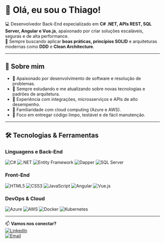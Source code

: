 # 👋 Olá, eu sou o Thiago!

💻 Desenvolvedor Back-End especializado em **C# .NET, APIs REST, SQL Server, Angular e Vue.js**, apaixonado por criar soluções escaláveis, seguras e de alta performance.  
🎯 Sempre buscando aplicar **boas práticas, princípios SOLID** e arquiteturas modernas como **DDD** e **Clean Architecture**.  

---

## 🚀 Sobre mim
- 🔹 Apaixonado por desenvolvimento de software e resolução de problemas.  
- 🔹 Sempre estudando e me atualizando sobre novas tecnologias e padrões de arquitetura.  
- 🔹 Experiência com integrações, microsserviços e APIs de alto desempenho.  
- 🔹 Familiaridade com cloud computing (Azure e AWS).  
- 🔹 Foco em entregar código limpo, testável e de fácil manutenção.  

---

## 🛠️ Tecnologias & Ferramentas

### **Linguagens e Back-End**
![C#](https://img.shields.io/badge/C%23-239120?style=for-the-badge&logo=c-sharp&logoColor=white)
![.NET](https://img.shields.io/badge/.NET-512BD4?style=for-the-badge&logo=dotnet&logoColor=white)
![Entity Framework](https://img.shields.io/badge/Entity_Framework-68217A?style=for-the-badge)
![Dapper](https://img.shields.io/badge/Dapper-007ACC?style=for-the-badge)
![SQL Server](https://img.shields.io/badge/SQL_Server-CC2927?style=for-the-badge&logo=microsoftsqlserver&logoColor=white)

### **Front-End**
![HTML5](https://img.shields.io/badge/HTML5-E34F26?style=for-the-badge&logo=html5&logoColor=white)
![CSS3](https://img.shields.io/badge/CSS3-1572B6?style=for-the-badge&logo=css3&logoColor=white)
![JavaScript](https://img.shields.io/badge/JavaScript-F7DF1E?style=for-the-badge&logo=javascript&logoColor=black)
![Angular](https://img.shields.io/badge/Angular-DD0031?style=for-the-badge&logo=angular&logoColor=white)
![Vue.js](https://img.shields.io/badge/Vue.js-4FC08D?style=for-the-badge&logo=vue.js&logoColor=white)

### **DevOps & Cloud**
![Azure](https://img.shields.io/badge/Azure-0078D4?style=for-the-badge&logo=microsoftazure&logoColor=white)
![AWS](https://img.shields.io/badge/AWS-232F3E?style=for-the-badge&logo=amazonaws&logoColor=white)
![Docker](https://img.shields.io/badge/Docker-2496ED?style=for-the-badge&logo=docker&logoColor=white)
![Kubernetes](https://img.shields.io/badge/Kubernetes-326CE5?style=for-the-badge&logo=kubernetes&logoColor=white)

---

📫 **Vamos nos conectar?**  
[![LinkedIn](https://img.shields.io/badge/LinkedIn-0077B5?style=for-the-badge&logo=linkedin&logoColor=white)](www.linkedin.com/in/thiago-moura-1b6565268)  
[![Email](https://img.shields.io/badge/Email-Contact_Me-red?style=for-the-badge&logo=gmail&logoColor=white)](mailto:thiagoasmoura1@gmail.com)  
